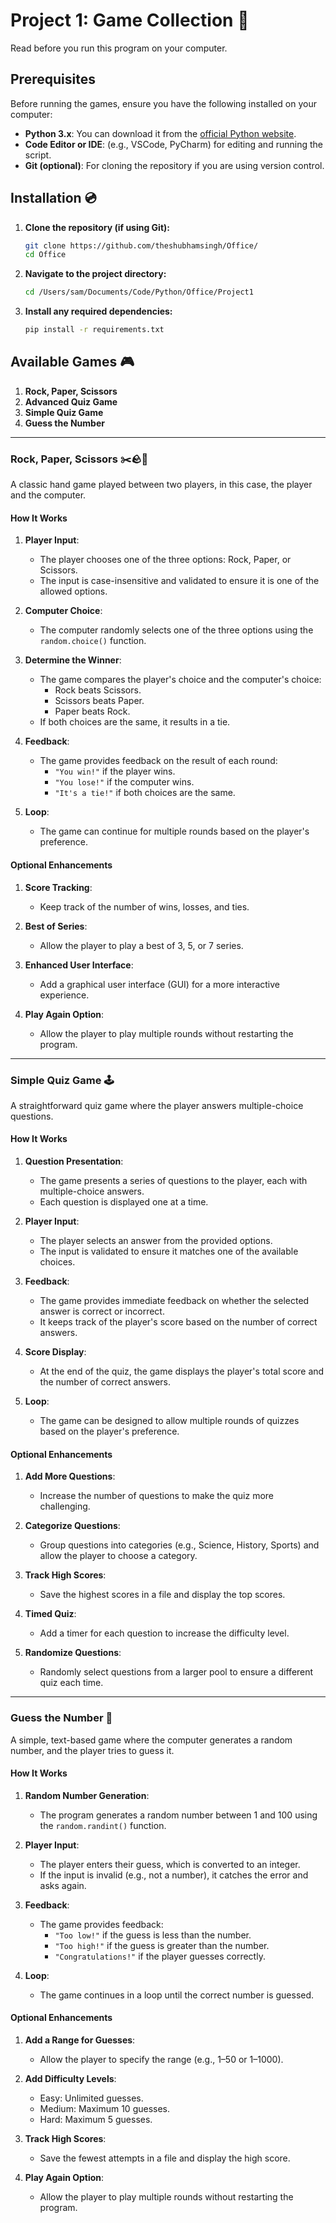 # Project 1: Game Collection 📂

Read before you run this program on your computer.

## Prerequisites 

Before running the games, ensure you have the following installed on your computer:

- **Python 3.x**: You can download it from the [official Python website](https://www.python.org/downloads/).
- **Code Editor or IDE**: (e.g., VSCode, PyCharm) for editing and running the script.
- **Git (optional)**: For cloning the repository if you are using version control.

## Installation 💿

1. **Clone the repository (if using Git):**
    ```sh
    git clone https://github.com/theshubhamsingh/Office/
    cd Office
    ```

2. **Navigate to the project directory:**
    ```sh
    cd /Users/sam/Documents/Code/Python/Office/Project1
    ```

3. **Install any required dependencies:**
    ```sh
    pip install -r requirements.txt
    ```

## Available Games 🎮

1. **Rock, Paper, Scissors**
2. **Advanced Quiz Game**
3. **Simple Quiz Game**
4. **Guess the Number**

---

### Rock, Paper, Scissors ✂️🪨📃

A classic hand game played between two players, in this case, the player and the computer.

#### How It Works

1. **Player Input**:
    - The player chooses one of the three options: Rock, Paper, or Scissors.
    - The input is case-insensitive and validated to ensure it is one of the allowed options.

2. **Computer Choice**:
    - The computer randomly selects one of the three options using the `random.choice()` function.

3. **Determine the Winner**:
    - The game compares the player's choice and the computer's choice:
      - Rock beats Scissors.
      - Scissors beats Paper.
      - Paper beats Rock.
    - If both choices are the same, it results in a tie.

4. **Feedback**:
    - The game provides feedback on the result of each round:
      - `"You win!"` if the player wins.
      - `"You lose!"` if the computer wins.
      - `"It's a tie!"` if both choices are the same.

5. **Loop**:
    - The game can continue for multiple rounds based on the player's preference.

#### Optional Enhancements

1. **Score Tracking**:
    - Keep track of the number of wins, losses, and ties.

2. **Best of Series**:
    - Allow the player to play a best of 3, 5, or 7 series.

3. **Enhanced User Interface**:
    - Add a graphical user interface (GUI) for a more interactive experience.

4. **Play Again Option**:
    - Allow the player to play multiple rounds without restarting the program.

---

### Simple Quiz Game 🕹️

A straightforward quiz game where the player answers multiple-choice questions.

#### How It Works

1. **Question Presentation**:
    - The game presents a series of questions to the player, each with multiple-choice answers.
    - Each question is displayed one at a time.

2. **Player Input**:
    - The player selects an answer from the provided options.
    - The input is validated to ensure it matches one of the available choices.

3. **Feedback**:
    - The game provides immediate feedback on whether the selected answer is correct or incorrect.
    - It keeps track of the player's score based on the number of correct answers.

4. **Score Display**:
    - At the end of the quiz, the game displays the player's total score and the number of correct answers.

5. **Loop**:
    - The game can be designed to allow multiple rounds of quizzes based on the player's preference.

#### Optional Enhancements

1. **Add More Questions**:
    - Increase the number of questions to make the quiz more challenging.

2. **Categorize Questions**:
    - Group questions into categories (e.g., Science, History, Sports) and allow the player to choose a category.

3. **Track High Scores**:
    - Save the highest scores in a file and display the top scores.

4. **Timed Quiz**:
    - Add a timer for each question to increase the difficulty level.

5. **Randomize Questions**:
    - Randomly select questions from a larger pool to ensure a different quiz each time.

---

### Guess the Number 🎲

A simple, text-based game where the computer generates a random number, and the player tries to guess it.

#### How It Works

1. **Random Number Generation**:
   - The program generates a random number between 1 and 100 using the `random.randint()` function.

2. **Player Input**:
   - The player enters their guess, which is converted to an integer. 
   - If the input is invalid (e.g., not a number), it catches the error and asks again.

3. **Feedback**:
   - The game provides feedback:
     - `"Too low!"` if the guess is less than the number.
     - `"Too high!"` if the guess is greater than the number.
     - `"Congratulations!"` if the player guesses correctly.

4. **Loop**:
   - The game continues in a loop until the correct number is guessed.

#### Optional Enhancements

1. **Add a Range for Guesses**:
   - Allow the player to specify the range (e.g., 1–50 or 1–1000).

2. **Add Difficulty Levels**:
   - Easy: Unlimited guesses.
   - Medium: Maximum 10 guesses.
   - Hard: Maximum 5 guesses.

3. **Track High Scores**:
   - Save the fewest attempts in a file and display the high score.

4. **Play Again Option**:
   - Allow the player to play multiple rounds without restarting the program.
